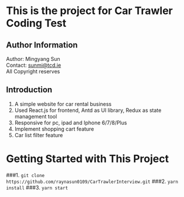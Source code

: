 # This is the project for Car Trawler Coding Test

## Author Information

Author: Mingyang Sun \
Contact: sunmi@tcd.ie \
All Copyright reserves


## Introduction
1. A simple website for car rental business
2. Used React.js for frontend, Antd as UI library, Redux as state management tool
3. Responsive for pc, ipad and Iphone 6/7/8/Plus
4. Implement shopping cart feature
5. Car list filter feature


# Getting Started with This Project
###1. `git clone https://github.com/raynasun0109/CarTrawlerInterview.git`
###2. `yarn install`
###3. `yarn start` 

